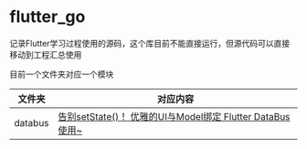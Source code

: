 # flutter_go

记录Flutter学习过程使用的源码，这个库目前不能直接运行，但源代码可以直接移动到工程汇总使用



目前一个文件夹对应一个模块

| 文件夹          | 对应内容                                                     |
| --------------- | ------------------------------------------------------------ |
| databus         | [告别setState()！ 优雅的UI与Model绑定 Flutter DataBus使用~](https://juejin.cn/post/6868104488109604871) |

